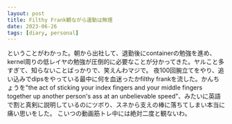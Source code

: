 ```yaml
---
layout: post
title: Filthy Frank観ながら運動は無理
date: 2023-06-26
tags: [diary, personal]
---
```

ということがわかった。朝から出社して、退勤後にcontainerの勉強を進め、kernel周りの低レイヤの勉強が圧倒的に必要なことが分かってきた。ヤルこと多すぎて、知らないことばっかりで、笑えんわマジで。
夜100回腕立てをやり、追い込みでdipsをやっている最中に何を血迷ったかfilthy frankを流した。かんちょうを"the act of sticking your index fingers and your middle fingers together up another person's ass at an unbelievable speed"、みたいに英語で割と真剣に説明しているのにツボり、スネから支えの棒に落ちてしまい本当に痛い思いをした。
こいつの動画筋トレ中には絶対二度と観ないわ。